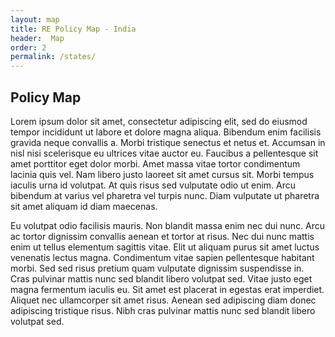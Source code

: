 ```yaml
---
layout: map
title: RE Policy Map - India
header:  Map
order: 2
permalink: /states/
---
```


## Policy Map

Lorem ipsum dolor sit amet, consectetur adipiscing elit, sed do eiusmod tempor incididunt ut labore et dolore magna aliqua. Bibendum enim facilisis gravida neque convallis a. Morbi tristique senectus et netus et. Accumsan in nisl nisi scelerisque eu ultrices vitae auctor eu. Faucibus a pellentesque sit amet porttitor eget dolor morbi. Amet massa vitae tortor condimentum lacinia quis vel. Nam libero justo laoreet sit amet cursus sit. Morbi tempus iaculis urna id volutpat. At quis risus sed vulputate odio ut enim. Arcu bibendum at varius vel pharetra vel turpis nunc. Diam vulputate ut pharetra sit amet aliquam id diam maecenas.

Eu volutpat odio facilisis mauris. Non blandit massa enim nec dui nunc. Arcu ac tortor dignissim convallis aenean et tortor at risus. Nec dui nunc mattis enim ut tellus elementum sagittis vitae. Elit ut aliquam purus sit amet luctus venenatis lectus magna. Condimentum vitae sapien pellentesque habitant morbi. Sed sed risus pretium quam vulputate dignissim suspendisse in. Cras pulvinar mattis nunc sed blandit libero volutpat sed. Vitae justo eget magna fermentum iaculis eu. Sit amet est placerat in egestas erat imperdiet. Aliquet nec ullamcorper sit amet risus. Aenean sed adipiscing diam donec adipiscing tristique risus. Nibh cras pulvinar mattis nunc sed blandit libero volutpat sed.
